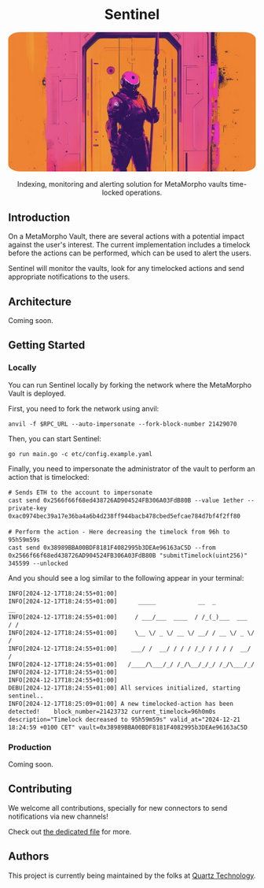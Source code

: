 # <h1 align="center"> Sentinel </h1>

<p align="center">
    <img src=".github/assets/README_COVER.JPEG" style="border-radius:5%" width="800" alt="">
</p>

<p align="center">
    Indexing, monitoring and alerting solution for MetaMorpho vaults time-locked operations.
</p>

## Introduction

On a MetaMorpho Vault, there are several actions with a potential impact against the user's interest.
The current implementation includes a timelock before the actions can be performed, which can be used to alert the users.

Sentinel will monitor the vaults, look for any timelocked actions and send appropriate notifications to the users.

## Architecture

Coming soon.

## Getting Started

### Locally

You can run Sentinel locally by forking the network where the MetaMorpho Vault is deployed.

First, you need to fork the network using anvil:
```shell
anvil -f $RPC_URL --auto-impersonate --fork-block-number 21429070
```

Then, you can start Sentinel:
```shell
go run main.go -c etc/config.example.yaml
```

Finally, you need to impersonate the administrator of the vault to perform an action that is timelocked:
```shell
# Sends ETH to the account to impersonate
cast send 0x2566f66f68ed438726AD904524FB306A03FdB80B --value 1ether --private-key 0xac0974bec39a17e36ba4a6b4d238ff944bacb478cbed5efcae784d7bf4f2ff80

# Perform the action - Here decreasing the timelock from 96h to 95h59m59s
cast send 0x38989BBA00BDF8181F4082995b3DEAe96163aC5D --from 0x2566f66f68ed438726AD904524FB306A03FdB80B "submitTimelock(uint256)" 345599 --unlocked
```

And you should see a log similar to the following appear in your terminal:
```shell
INFO[2024-12-17T18:24:55+01:00]
INFO[2024-12-17T18:24:55+01:00]      _____            __  _            __
INFO[2024-12-17T18:24:55+01:00]     / ___/___  ____  / /_(_)___  ___  / /
INFO[2024-12-17T18:24:55+01:00]     \__ \/ _ \/ __ \/ __/ / __ \/ _ \/ /
INFO[2024-12-17T18:24:55+01:00]    ___/ /  __/ / / / /_/ / / / /  __/ /
INFO[2024-12-17T18:24:55+01:00]   /____/\___/_/ /_/\__/_/_/ /_/\___/_/
INFO[2024-12-17T18:24:55+01:00]
INFO[2024-12-17T18:24:55+01:00]
DEBU[2024-12-17T18:24:55+01:00] All services initialized, starting sentinel..
INFO[2024-12-17T18:25:09+01:00] A new timelocked-action has been detected!    block_number=21423732 current_timelock=96h0m0s description="Timelock decreased to 95h59m59s" valid_at="2024-12-21 18:24:59 +0100 CET" vault=0x38989BBA00BDF8181F4082995b3DEAe96163aC5D
```

### Production

Coming soon.

## Contributing

We welcome all contributions, specially for new connectors to send notifications via new channels!

Check out [the dedicated file](./CONTRIBUTING.md) for more.

## Authors

This project is currently being maintained by the folks at [Quartz Technology](https://github.com/quartz-technology).

